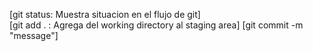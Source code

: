 [git status: Muestra situacion en el flujo de git]   
[git add . : Agrega del working directory al staging area]
[git commit -m "message"]
